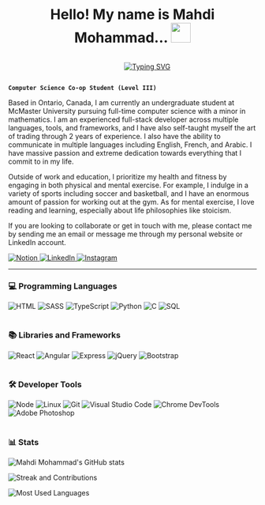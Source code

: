 <div style="display: flex; flex-direction: column; align-items: center; width: 100%; height: fit-content; text-align: center;">
<h1 align="center">
  Hello! My name is Mahdi Mohammad...
  <img src="https://media.giphy.com/media/hvRJCLFzcasrR4ia7z/giphy.gif" width="40">
</h1>
<p align="center" style="margin-left: 60px; width: fit-content;"> 
  <a href="https://git.io/typing-svg"><img src="https://readme-typing-svg.demolab.com?font=Fira+Code&pause=1000&color=22F735&width=435&lines=Welcome+to+my+GitHub+Profile.;McMaster+Computer+Science+Student.;Professional+Programmer.;Stock+Market+and+Forex+Trading." alt="Typing SVG" /></a>
</p>
</div>

**`Computer Science Co-op Student (Level III)`**

Based in Ontario, Canada, I am currently an undergraduate student at McMaster University pursuing full-time computer science with a minor in mathematics. I am an experienced full-stack developer across multiple languages, tools, and frameworks, and I have also self-taught myself the art of trading through 2 years of experience. I also have the ability to communicate in multiple languages including English, French, and Arabic. I have massive passion and extreme dedication towards everything that I commit to in my life.

Outside of work and education, I prioritize my health and fitness by engaging in both physical and mental exercise. For example, I indulge in a variety of sports including soccer and basketball, and I have an enormous amount of passion for working out at the gym. As for mental exercise, I love reading and learning, especially about life philosophies like stoicism.

If you are looking to collaborate or get in touch with me, please contact me by sending me an email or message me through my personal website or LinkedIn account.

<p>
  <a href="https://mahdixmohammad.com">
    <img alt="Notion" title="Notion" src="https://img.shields.io/badge/Personal_Website-black?style=for-the-badge&label=M&labelColor=EF6363"/>
  </a>
  <a href="https://www.linkedin.com/in/mahdixmohammad/">
    <img alt="LinkedIn" title="LinkedIn" src="https://img.shields.io/badge/linkedin-%230077B5.svg?&style=for-the-badge&logo=linkedin&logoColor=white"/>
  </a> 
  <a href="https://www.instagram.com/mahdixmohammad/">
    <img alt="Instagram" title="Instagram" src="https://img.shields.io/badge/instagram-%23E4405F.svg?&style=for-the-badge&logo=instagram&logoColor=white"/>
  </a>
</p>  

---

### 💻 Programming Languages
![HTML](https://img.shields.io/badge/html-991f00?style=for-the-badge&logo=html5&logoColor=orange)
![SASS](https://img.shields.io/badge/sass-FFD7F6?style=for-the-badge&logo=sass)
![TypeScript](https://img.shields.io/badge/typescript-C4C4C4.svg?style=for-the-badge&logo=typescript&logoColor=1368B7)
![Python](https://img.shields.io/badge/python-3670A0?style=for-the-badge&logo=python&logoColor=ffdd54)
![C](https://img.shields.io/badge/c++-slateblue?style=for-the-badge&logo=c%2B%2B)
![SQL](https://img.shields.io/badge/sql-002e4d?style=for-the-badge&logo=postgresql&logoColor=3670A0)
#

### 📚 Libraries and Frameworks
![React](https://img.shields.io/badge/react-black?style=for-the-badge&logo=react)
![Angular](https://img.shields.io/badge/angular-FF0303?style=for-the-badge&logo=angular)
![Express](https://img.shields.io/badge/express-gray.svg?style=for-the-badge&logo=express)
![jQuery](https://img.shields.io/badge/jquery-181C4A?style=for-the-badge&logo=jquery)
![Bootstrap](https://img.shields.io/badge/bootstrap-E6D5FF?style=for-the-badge&logo=bootstrap)
#

### 🛠️ Developer Tools
![Node](https://img.shields.io/badge/node-12A127?style=for-the-badge&logo=node.js&logoColor=white)
![Linux](https://img.shields.io/badge/Linux-white?style=for-the-badge&logo=linux&logoColor=red)
![Git](https://img.shields.io/badge/git-664400.svg?style=for-the-badge&logo=git&logoColor=orange)
![Visual Studio Code](https://img.shields.io/badge/VS%20Code-blue?style=for-the-badge&logo=visual-studio-code&logoColor=white)
![Chrome DevTools](https://img.shields.io/badge/Chrome_DevTools-ffffcc.svg?style=for-the-badge&logo=googlechrome&logoColor=red)
![Adobe Photoshop](https://img.shields.io/badge/Adobe%20Photoshop-081C38.svg?style=for-the-badge&logo=adobephotoshop&logoColor=31A8FF)
#

### 📊 Stats

![Mahdi Mohammad's GitHub stats](https://github-readme-stats.vercel.app/api?username=mahdixmohammad&show_icons=true&theme=gruvbox)

![Streak and Contributions](https://github-readme-streak-stats.herokuapp.com/?user=mahdixmohammad&theme=gruvbox&border_radius=4.5) 

![Most Used Languages](https://github-readme-stats-sigma-five.vercel.app/api/top-langs/?username=mahdixmohammad&theme=tokyonight&hide_border=false&include_all_commits=true&count_private=true&layout=compact)
